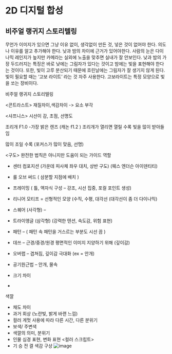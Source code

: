 # 2D 디지털 합성
## 비주얼 랭귀지 스토리텔링
무언가 이미지가 있으면 그냥 이유 없이, 생각없이 만든 것, 넣은 것이 없어야 한다. 의도나 이유를 알고 추가해야 한다.
낮과 밤의 차이에 근거가 있어야한다. 사람의 눈은 다이나믹 레인지가 높지만 카메라는 실외에 노출을 맞추면 실내가 잘 안보인다. 낮과 밤의 가장 두드러지는 특징은 바로 낮에는 그림자가 있다는 것이고 밤에는 빛을 표현해야 한다는 것이다. 또한, 빛이 고루 분산되기 때문에 흐린날에는 그림자가 잘 생기지 않게 된다.  
빛이 필요할 때는 ‘고보 라이트’ 라는 것 자주 사용한다. 고보라이트는 특정 모양으로 빛을 쏘는 장비이다.

비주얼 랭귀지 스토리텔링

<콘트라스트>
재질차이,색감차이 -> 요소 부각 

<샤프니스>
시선이 감, 초점, 선명도 

조리개 F1.0 -가장 밝은 렌즈 (캐논 f1.2 )
조리개가 열리면 열릴 수록 빛을 많이 받아들임

많이 조일 수록 (포커스가 많이 맞음, 선명)

<구도>
완전한 법칙은 아니지만 도움이 되는 가이드 역할
-	센터 컴포지션 (가운데 피사체 좌우 대치, 상반 구도) (웨스 엔더슨 아이덴티티)
-	룰 오브 써드 ( 삼분할 지점에 배치 )
-	프레이밍 ( 틀, 액자식 구성 – 강조, 시선 집중, 포컬 포인트 생성)
-	리니어 모티프 = 선형적인 모양 (수직, 수평, 대각선 (대각선이 좀 더 다이나믹)
-	스퀘어 (사각형) – 
-	트라이앵글 (삼각형) (강력한 텐션, 속도감, 위험 표현)
-	패턴 – ( 패턴 속 패턴을 거스르는 부분도 시선 끔 )


-	데쓰 – 근경/중경/원경 평면적인 이미지 지양하기 위해 (깊이감)
-	오버랩 – 겹쳐짐, 깊이감 극대화 (ex = 안개)
-	공기원근법 – 안개, 물속
-	크기 차이
-	
<coloi> 색깔
-	채도 차이 
-	과거 회상 (노란빛, 밝게 바랜 느낌)
-	컬러 게멋 사용에 따라 다른 시간, 다른 분위기
-	보색/ 주변색
-	색깔의 의미, 분위기
-	인물 심경 표현, 변화 표현
<컬러 스크립트>
-	기 승 전 결 색감 구상
![image](https://user-images.githubusercontent.com/80662361/201065083-d25e05cf-fe3e-4dbd-b160-9496483db28f.png)
